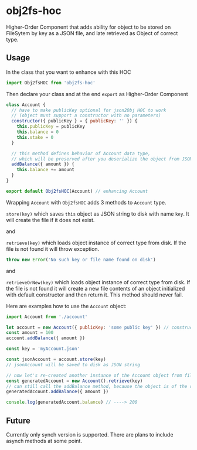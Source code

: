 # obj2fs-hoc
Higher-Order Component that adds ability for object to be stored on FileSytem by key as a JSON file, and late retrieved as Object of correct type.

## Usage

In the class that you want to enhance with this HOC
```js
import Obj2fsHOC from 'obj2fs-hoc'

```
Then declare your class and at the end ```export``` as Higher-Order Component
```js
class Account {
  // have to make publicKey optional for json2Obj HOC to work
  // (object must support a constructor with no parameters)
  constructor({ publicKey } = { publicKey: '' }) {
    this.publicKey = publicKey
    this.balance = 0
    this.stake = 0
  }

  // this method defines behavior of Account data type,
  // which will be preserved after you deserialize the object from JSON
  addBalance({ amount }) {
    this.balance += amount
  }
}

export default Obj2fsHOC(Account) // enhancing Account
```
Wrapping ```Account``` with ```Obj2fsHOC``` adds 3 methods to ```Account``` type.

```store(key)``` which saves `this` object as JSON string to disk with name `key`. It will create the file if it does not exist.

and

```retrieve(key)``` which loads object instance of correct type from disk. If the file is not found it will throw exception.
```js
throw new Error('No such key or file name found on disk')
```

and

```retrieveOrNew(key)``` which loads object instance of correct type from disk. If the file is not found it will create a new file contents of an object initialized with default constructor and then return it. This method should never fail.

Here are examples how to use the ```Account``` object:

```js
import Account from './account'

let account = new Account({ publicKey: 'some public key' }) // constructor with required parameter
const amount = 100
account.addBalance({ amount })

const key = 'myAccount.json'

const jsonAccount = account.store(key)
// jsonAccount will be saved to disk as JSON string

// now let's re-created another instance of the Account object from file on disk
const generatedAccount = new Account().retrieve(key)
// can still call the addBalance method, because the object is of the right type
generatedAccount.addBalance({ amount })

console.log(generatedAccount.balance) // ----> 200
```

## Future
Currently only synch version is supported. There are plans to include asynch methods at some point.
